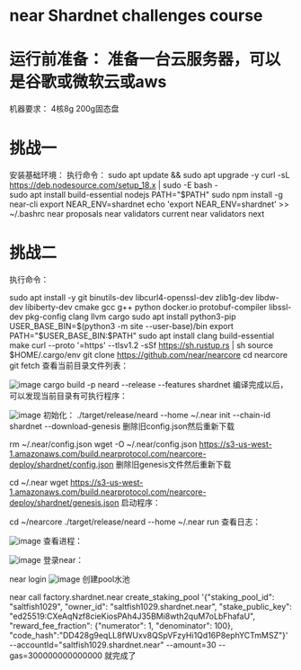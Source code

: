 # near Shardnet challenges course
# 运行前准备：  准备一台云服务器，可以是谷歌或微软云或aws
机器要求： 4核8g 200g固态盘
# 挑战一 
安装基础环境：
执行命令：
sudo apt update && sudo apt upgrade -y
curl -sL https://deb.nodesource.com/setup_18.x | sudo -E bash -  
sudo apt install build-essential nodejs
PATH="$PATH"
sudo npm install -g near-cli
export NEAR_ENV=shardnet
echo 'export NEAR_ENV=shardnet' >> ~/.bashrc
near proposals
near validators current
near validators next
# 挑战二
执行命令：

sudo apt install -y git binutils-dev libcurl4-openssl-dev zlib1g-dev libdw-dev libiberty-dev cmake gcc g++ python docker.io protobuf-compiler libssl-dev pkg-config clang llvm cargo
sudo apt install python3-pip
USER_BASE_BIN=$(python3 -m site --user-base)/bin
export PATH="$USER_BASE_BIN:$PATH"
sudo apt install clang build-essential make
curl --proto '=https' --tlsv1.2 -sSf https://sh.rustup.rs | sh
source $HOME/.cargo/env
git clone https://github.com/near/nearcore
cd nearcore
git fetch
查看当前目录文件列表：

![image](https://user-images.githubusercontent.com/39818797/180215776-9ac254c6-d899-40ce-b211-9e01962f6ee3.png)
cargo build -p neard --release --features shardnet
编译完成以后，可以发现当前目录有可执行程序：

![image](https://user-images.githubusercontent.com/39818797/180215992-3a91c2de-6efb-4db5-b3e9-5d6a736fd393.png)
初始化：
./target/release/neard --home ~/.near init --chain-id shardnet --download-genesis
删除旧config.json然后重新下载

rm ~/.near/config.json
wget -O ~/.near/config.json https://s3-us-west-1.amazonaws.com/build.nearprotocol.com/nearcore-deploy/shardnet/config.json
删除旧genesis文件然后重新下载

cd ~/.near
wget https://s3-us-west-1.amazonaws.com/build.nearprotocol.com/nearcore-deploy/shardnet/genesis.json
启动程序：

cd ~/nearcore
./target/release/neard --home ~/.near run
查看日志：

![image](https://user-images.githubusercontent.com/39818797/180216660-8ff014be-d4e1-4ff4-b4f6-8be0e4d087c1.png)
查看进程：

![image](https://user-images.githubusercontent.com/39818797/180216715-20e75efc-e74e-44c1-a0b4-247b806ac110.png)
登录near：

near login
![image](https://user-images.githubusercontent.com/39818797/180728209-09361564-eaa5-4a39-b7a7-c8608e88f07a.png)
创建pool水池

near call factory.shardnet.near create_staking_pool '{"staking_pool_id": "saltfish1029", "owner_id": "saltfish1029.shardnet.near", "stake_public_key": "ed25519:CXeAqNzf8cieKiosPAh4J35BMi8wth2quM7oLbFhafaU", "reward_fee_fraction": {"numerator": 1, "denominator": 100}, "code_hash":"DD428g9eqLL8fWUxv8QSpVFzyHi1Qd16P8ephYCTmMSZ"}' --accountId="saltfish1029.shardnet.near" --amount=30 --gas=300000000000000
就完成了




